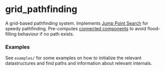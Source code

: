 # grid_pathfinding

A grid-based pathfinding system. Implements [Jump Point Search](https://en.wikipedia.org/wiki/Jump_point_search) for speedy
pathfinding. Pre-computes
[connected components](https://en.wikipedia.org/wiki/Component_(graph_theory))
to avoid flood-filling behaviour if no path exists.

### Examples
See `examples/` for some examples on how to initialize the relevant datastructures and find paths and information about
relevant internals.